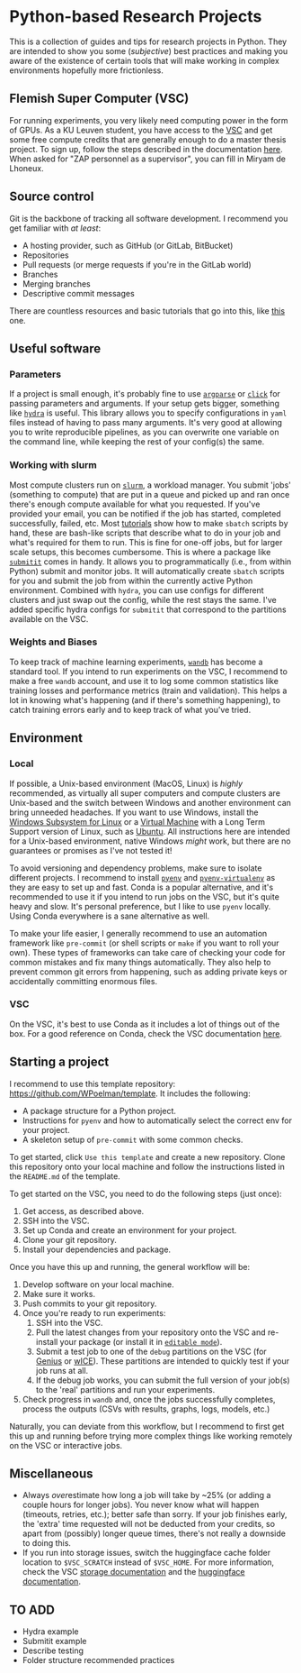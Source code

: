# Python-based Research Projects

This is a collection of guides and tips for research projects in Python. They are intended to show you some (*subjective*) best practices and making you aware of the existence of certain tools that will make working in complex environments hopefully more frictionless.

## Flemish Super Computer (VSC)

For running experiments, you very likely need computing power in the form of GPUs. As a KU Leuven student, you have access to the [VSC](https://www.vscentrum.be/) and get some free compute credits that are generally enough to do a master thesis project. To sign up, follow the steps described in the documentation [here](https://docs.vscentrum.be/access/vsc_account.html#generic-access-procedure). When asked for "ZAP personnel as a supervisor", you can fill in Miryam de Lhoneux.

## Source control

Git is the backbone of tracking all software development. I recommend you get familiar with *at least*:

* A hosting provider, such as GitHub (or GitLab, BitBucket)
* Repositories
* Pull requests (or merge requests if you're in the GitLab world)
* Branches
* Merging branches
* Descriptive commit messages

There are countless resources and basic tutorials that go into this, like [this](https://www.freecodecamp.org/news/git-and-github-for-beginners/) one.

## Useful software

### Parameters

If a project is small enough, it's probably fine to use [`argparse`](https://docs.python.org/3/library/argparse.html) or [`click`](https://click.palletsprojects.com/en/stable/) for passing parameters and arguments. If your setup gets bigger, something like [`hydra`](https://github.com/facebookresearch/hydra) is useful. This library allows you to specify configurations in `yaml` files instead of having to pass many arguments. It's very good at allowing you to write reproducible pipelines, as you can overwrite one variable on the command line, while keeping the rest of your config(s) the same.

### Working with slurm

Most compute clusters run on [`slurm`](https://slurm.schedmd.com/overview.html), a workload manager. You submit 'jobs' (something to compute) that are put in a queue and picked up and ran once there's enough compute available for what you requested. If you've provided your email, you can be notified if the job has started, completed successfully, failed, etc.
Most [tutorials](https://docs.vscentrum.be/jobs/job_submission.html) show how to make `sbatch` scripts by hand, these are bash-like scripts that describe what to do in your job and what's required for them to run. This is fine for one-off jobs, but for larger scale setups, this becomes cumbersome. This is where a package like [`submitit`](https://github.com/facebookincubator/submitit) comes in handy. It allows you to programmatically (i.e., from within Python) submit and monitor jobs. It will automatically create `sbatch` scripts for you and submit the job from within the currently active Python environment. Combined with `hydra`, you can use configs for different clusters and just swap out the config, while the rest stays the same. I've added specific hydra configs for `submitit` that correspond to the partitions available on the VSC.

### Weights and Biases

To keep track of machine learning experiments, [`wandb`](https://wandb.ai/site/) has become a standard tool. If you intend to run experiments on the VSC, I recommend to make a free `wandb` account, and use it to log some common statistics like training losses and performance metrics (train and validation). This helps a lot in knowing what's happening (and if there's something happening), to catch training errors early and to keep track of what you've tried.

## Environment

### Local

If possible, a Unix-based environment (MacOS, Linux) is *highly* recommended, as virtually all super computers and compute clusters are Unix-based and the switch between Windows and another environment can bring unneeded headaches. If you want to use Windows, install the [Windows Subsystem for Linux](https://learn.microsoft.com/en-us/windows/wsl/install) or a [Virtual Machine](https://www.virtualbox.org/) with a Long Term Support version of Linux, such as [Ubuntu](https://ubuntu.com/download/desktop). All instructions here are intended for a Unix-based environment, native Windows *might* work, but there are no guarantees or promises as I've not tested it!

To avoid versioning and dependency problems, make sure to isolate different projects. I recommend to install [`pyenv`](https://github.com/pyenv/pyenv) and [`pyenv-virtualenv`](https://github.com/pyenv/pyenv-virtualenv) as they are easy to set up and fast. Conda is a popular alternative, and it's recommended to use it if you intend to run jobs on the VSC, but it's quite heavy and slow. It's personal preference, but I like to use `pyenv` locally. Using Conda everywhere is a sane alternative as well.

To make your life easier, I generally recommend to use an automation framework like `pre-commit` (or shell scripts or  `make` if you want to roll your own). These types of frameworks can take care of checking your code for common mistakes and fix many things automatically. They also help to prevent common git errors from happening, such as adding private keys or accidentally committing enormous files.

### VSC

On the VSC, it's best to use Conda as it includes a lot of things out of the box. For a good reference on Conda, check the VSC documentation [here](https://docs.vscentrum.be/software/python_package_management.html#install-python-packages-using-conda).

## Starting a project

I recommend to use this template repository: <https://github.com/WPoelman/template>. It includes the following:

* A package structure for a Python project.
* Instructions for `pyenv` and how to automatically select the correct env for your project.
* A skeleton setup of `pre-commit` with some common checks.

To get started, click `Use this template` and create a new repository. Clone this repository onto your local machine and follow the instructions listed in the `README.md` of the template.

To get started on the VSC, you need to do the following steps (just once):

1. Get access, as described above.
2. SSH into the VSC.
3. Set up Conda and create an environment for your project.
4. Clone your git repository.
5. Install your dependencies and package.

Once you have this up and running, the general workflow will be:

1. Develop software on your local machine.
2. Make sure it works.
3. Push commits to your git repository.
4. Once you're ready to run experiments:
   1. SSH into the VSC.
   2. Pull the latest changes from your repository onto the VSC and re-install your package (or install it in [`editable mode`](https://stackoverflow.com/questions/35064426/when-would-the-e-editable-option-be-useful-with-pip-install)).
   3. Submit a test job to one of the `debug` partitions on the VSC (for [Genius](https://docs.vscentrum.be/leuven/genius_quick_start.html#running-debug-jobs) or [wICE](https://docs.vscentrum.be/leuven/genius_quick_start.html#running-debug-jobs)). These partitions are intended to quickly test if your job runs at all.
   4. If the debug job works, you can submit the full version of your job(s) to the 'real' partitions and run your experiments.
5. Check progress in `wandb` and, once the jobs successfully completes, process the outputs (CSVs with results, graphs, logs, models, etc.)

Naturally, you can deviate from this workflow, but I recommend to first get this up and running before trying more complex things like working remotely on the VSC or interactive jobs.

## Miscellaneous

* Always *over*estimate how long a job will take by ~25% (or adding a couple hours for longer jobs). You never know what will happen (timeouts, retries, etc.); better safe than sorry. If your job finishes early, the 'extra' time requested will not be deducted from your credits, so apart from (possibly) longer queue times, there's not really a downside to doing this.
* If you run into storage issues, switch the huggingface cache folder location to `$VSC_SCRATCH` instead of `$VSC_HOME`. For more information, check the VSC [storage documentation](https://docs.vscentrum.be/data/storage_locations.html) and the [huggingface documentation](https://huggingface.co/docs/datasets/en/cache).

## TO ADD

* Hydra example
* Submitit example
* Describe testing
* Folder structure recommended practices
